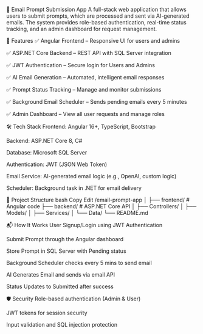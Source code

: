 📧 Email Prompt Submission App
A full-stack web application that allows users to submit prompts, which are processed and sent via AI-generated emails. The system provides role-based authentication, real-time status tracking, and an admin dashboard for request management.

🚀 Features
✅ Angular Frontend – Responsive UI for users and admins

✅ ASP.NET Core Backend – REST API with SQL Server integration

✅ JWT Authentication – Secure login for Users and Admins

✅ AI Email Generation – Automated, intelligent email responses

✅ Prompt Status Tracking – Manage and monitor submissions

✅ Background Email Scheduler – Sends pending emails every 5 minutes

✅ Admin Dashboard – View all user requests and manage roles

🛠 Tech Stack
Frontend: Angular 16+, TypeScript, Bootstrap

Backend: ASP.NET Core 8, C#

Database: Microsoft SQL Server

Authentication: JWT (JSON Web Token)

Email Service: AI-generated email logic (e.g., OpenAI, custom logic)

Scheduler: Background task in .NET for email delivery

📂 Project Structure
bash
Copy
Edit
/email-prompt-app
│
├── frontend/         # Angular code
├── backend/          # ASP.NET Core API
│   ├── Controllers/
│   ├── Models/
│   ├── Services/
│   └── Data/
└── README.md

📬 How It Works
User Signup/Login using JWT Authentication

Submit Prompt through the Angular dashboard

Store Prompt in SQL Server with Pending status

Background Scheduler checks every 5 mins to send email

AI Generates Email and sends via email API

Status Updates to Submitted after success

🛡️ Security
Role-based authentication (Admin & User)

JWT tokens for session security

Input validation and SQL injection protection
